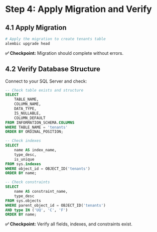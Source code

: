 # Step 4: Apply Migration and Verify

## 4.1 Apply Migration
```bash
# Apply the migration to create tenants table
alembic upgrade head
```

**✅ Checkpoint:** Migration should complete without errors.

## 4.2 Verify Database Structure
Connect to your SQL Server and check:

```sql
-- Check table exists and structure
SELECT 
    TABLE_NAME,
    COLUMN_NAME,
    DATA_TYPE,
    IS_NULLABLE,
    COLUMN_DEFAULT
FROM INFORMATION_SCHEMA.COLUMNS 
WHERE TABLE_NAME = 'tenants'
ORDER BY ORDINAL_POSITION;

-- Check indexes
SELECT 
    name AS index_name,
    type_desc,
    is_unique
FROM sys.indexes 
WHERE object_id = OBJECT_ID('tenants')
ORDER BY name;

-- Check constraints
SELECT 
    name AS constraint_name,
    type_desc
FROM sys.objects 
WHERE parent_object_id = OBJECT_ID('tenants')
AND type IN ('UQ', 'C', 'F')
ORDER BY name;
```

**✅ Checkpoint:** Verify all fields, indexes, and constraints exist.
